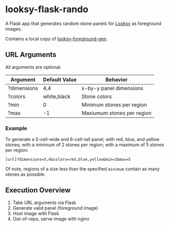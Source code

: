# looksy-flask-rando

A Flask app that generates random stone panels for [Looksy](https://prodzpod.github.io/witness/editor.html) as foreground images.

Contains a local copy of [looksy-foreground-gen](https://github.com/ZacharyTalis/looksy-foreground-gen/).

## URL Arguments

All arguments are optional.

| Argument    | Default Value | Behavior                   |
| ----------- | ------------- | -------------------------- |
| ?dimensions | 4,4           | x-by-y panel dimensions    |
| ?colors     | white,black   | Stone colors               |
| ?min        | 0             | Minimum stones per region  |
| ?max        | -1            | Maxiumum stones per region |

### Example

To generate a 5-cell-wide and 6-cell-tall panel; with red, blue, and yellow stones; with a minimum of 2 stones per region; with a maximum of 5 stones per region:

```
[url]?dimensions=5,6&colors=red,blue,yellow&min=2&max=5
```

Of note, regions of a size less than the specified `minimum` contain as many stones as possible.

## Execution Overview
1. Take URL arguments via Flask
2. Generate valid panel (foreground image)
3. Host image with Flask
4. Out-of-repo, serve image with nginx
